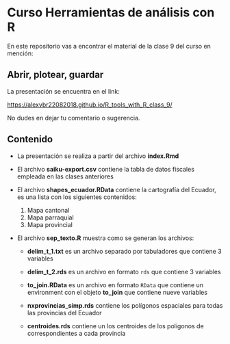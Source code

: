 # Curso Herramientas de análisis con R

En este repositorio vas a encontrar el material de la clase 9 del curso en mención:

## Abrir, plotear, guardar

La presentación se encuentra en el link:

https://alexvbr22082018.github.io/R_tools_with_R_class_9/

No dudes en dejar tu comentario o sugerencia.

## Contenido

- La presentación se realiza a partir del archivo **index.Rmd**

- El archivo **saiku-export.csv** contiene la tabla de datos fiscales empleada en las clases anteriores

- El archivo **shapes_ecuador.RData** contiene la cartografía del Ecuador, es una lista con los siguientes contenidos:
  1. Mapa cantonal
  2. Mapa parraquial
  3. Mapa provincial

- El archivo **sep_texto.R** muestra como se generan los archivos:

  - **delim_t_1.txt** es un archivo separado por tabuladores que contiene 3 variables
  
  - **delim_t_2.rds** es un archivo en formato `rds` que contiene 3 variables
  
  - **to_join.RData** es un archivo en formato `RData` que contiene un environment con el objeto **to_join** que contiene nueve variables
  
  - **nxprovincias_simp.rds** contiene los polígonos espaciales para todas las provincias del Ecuador
  
  - **centroides.rds** contiene un los centroides de los poligonos de correspondientes a cada provincia
 
